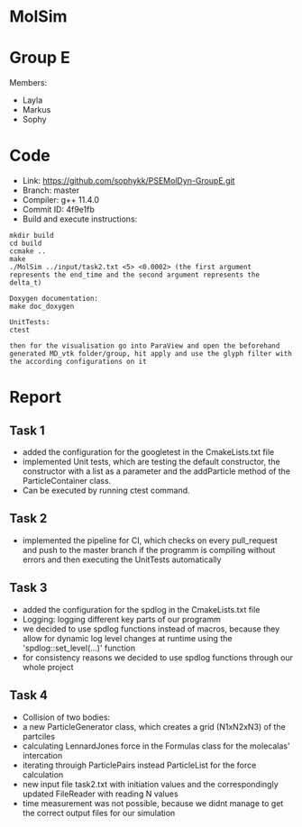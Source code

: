 MolSim
===
# Group E #
Members:
* Layla
* Markus
* Sophy

# Code #
* Link:     https://github.com/sophykk/PSEMolDyn-GroupE.git
* Branch:   master
* Compiler: g++ 11.4.0
* Commit ID: 4f9e1fb
* Build and execute instructions:
 ```
 mkdir build
 cd build
 ccmake ..
 make
 ./MolSim ../input/task2.txt <5> <0.0002> (the first argument represents the end_time and the second argument represents the delta_t)
 
 Doxygen documentation: 
 make doc_doxygen

UnitTests:
ctest
 
 then for the visualisation go into ParaView and open the beforehand generated MD_vtk folder/group, hit apply and use the glyph filter with the according configurations on it
```
# Report #
## Task 1 ##

- added the configuration for the googletest in the CmakeLists.txt file
- implemented Unit tests, which are testing the default constructor, the constructor with a list as a parameter and the addParticle method of the ParticleContainer class.
- Can be executed by running ctest command. 

## Task 2 ##

- implemented the pipeline for CI, which checks on every pull_request and push to the master branch if the programm is compiling without errors and then executing the UnitTests automatically

## Task 3 ##

- added the configuration for the spdlog in the CmakeLists.txt file
- Logging: logging different key parts of our programm
- we decided to use spdlog functions instead of macros, because they allow for dynamic log level changes at runtime    using the 'spdlog::set_level(...)' function
- for consistency reasons we decided to use spdlog functions through our whole project

## Task 4 ##

- Collision of two bodies:
- a new ParticleGenerator class, which creates a grid (N1xN2xN3) of the partciles
- calculating LennardJones force in the Formulas class for the molecalas' intercation
- iterating throuigh ParticlePairs instead ParticleList for the force calculation
- new input file task2.txt with initiation values and the correspondingly updated FileReader with reading N values
- time measurement was not possible, because we didnt manage to get the correct output files for our simulation
